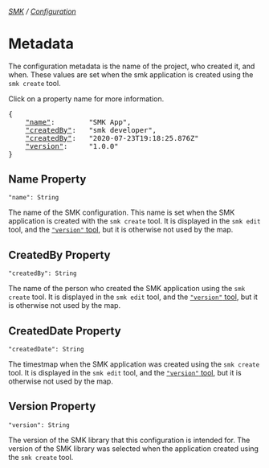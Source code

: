 ###### [SMK](../..) / [Configuration](.)

# Metadata

The configuration metadata is the name of the project, who created it, and when.
These values are set when the smk application is created using the `smk create` tool.

Click on a property name for more information.
<pre>
{
    <a href="#name-property"        >"name"</a>:        "SMK App",
    <a href="#createdby-property"   >"createdBy"</a>:   "smk developer",
    <a href="#createddate-property" >"createdBy"</a>:   "2020-07-23T19:18:25.876Z"
    <a href="#version-property"     >"version"</a>:     "1.0.0"
}
</pre>

## Name Property
`"name": String`

The name of the SMK configuration.
This name is set when the SMK application is created with the `smk create` tool.
It is displayed in the `smk edit` tool, and the [`"version"` tool](tools/version), but it is otherwise not used by the map.


## CreatedBy Property
`"createdBy": String`

The name of the person who created the SMK application using the `smk create` tool.
It is displayed in the `smk edit` tool, and the [`"version"` tool](tools/version), but it is otherwise not used by the map.

## CreatedDate Property
`"createdDate": String`

The timestmap when the SMK application was created using the `smk create` tool.
It is displayed in the `smk edit` tool, and the [`"version"` tool](tools/version), but it is otherwise not used by the map.

## Version Property
`"version": String`

The version of the SMK library that this configuration is intended for.
The version of the SMK library was selected when the application created using the `smk create` tool.
